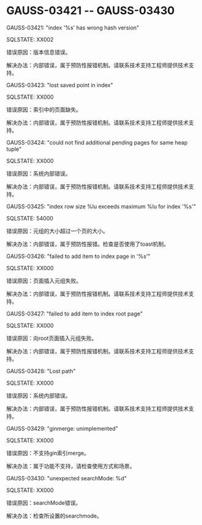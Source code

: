 # GAUSS-03421 -- GAUSS-03430<a name="ZH-CN_TOPIC_0302073121"></a>

GAUSS-03421: "index '%s' has wrong hash version"

SQLSTATE: XX002

错误原因：版本信息错误。

解决办法：内部错误，属于预防性报错机制。请联系技术支持工程师提供技术支持。

GAUSS-03423: "lost saved point in index"

SQLSTATE: XX000

错误原因：索引中的页面缺失。

解决办法：内部错误，属于预防性报错机制。请联系技术支持工程师提供技术支持。

GAUSS-03424: "could not find additional pending pages for same heap tuple"

SQLSTATE: XX000

错误原因：系统内部错误。

解决办法：内部错误，属于预防性报错机制。请联系技术支持工程师提供技术支持。

GAUSS-03425: "index row size %lu exceeds maximum %lu for index '%s'"

SQLSTATE: 54000

错误原因：元组的大小超过一个页的大小。

解决办法：内部错误，属于预防性报错。检查是否使用了toast机制。

GAUSS-03426: "failed to add item to index page in '%s'"

SQLSTATE: XX000

错误原因：页面插入元组失败。

解决办法：内部错误，属于预防性报错机制。请联系技术支持工程师提供技术支持。

GAUSS-03427: "failed to add item to index root page"

SQLSTATE: XX000

错误原因：向root页面插入元组失败。

解决办法：内部错误，属于预防性报错机制。请联系技术支持工程师提供技术支持。

GAUSS-03428: "Lost path"

SQLSTATE: XX000

错误原因：系统内部错误。

解决办法：内部错误，属于预防性报错机制。请联系技术支持工程师提供技术支持。

GAUSS-03429: "ginmerge: unimplemented"

SQLSTATE: XX000

错误原因：不支持gin索引merge。

解决办法：属于功能不支持，请检查使用方式和场景。

GAUSS-03430: "unexpected searchMode: %d"

SQLSTATE: XX000

错误原因：searchMode错误。

解决办法：检查所设置的searchmode。
